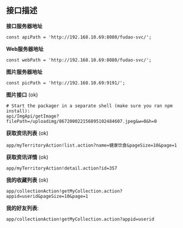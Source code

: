 ## 接口描述


**接口服务器地址**
  ```
  const apiPath = 'http://192.168.10.69:8080/fudao-svc/';
  ```

**Web服务器地址**
  ```
  const webPath = 'http://192.168.10.69:8080/fudao-svc/';
  ```


**图片服务器地址**
  ```
  const picPath = 'http://192.168.10.69:9191/';
  ```

**图片接口** (ok)

  ```
  # Start the packager in a separate shell (make sure you ran npm install):
  api/ImgApi/getImage?filePath=/uploadimg/867200022156895102484607.jpeg&w=0&h=0
  ```


**获取资讯列表** (ok)

  ```
  app/myTerritoryAction!list.action?name=健康饮食&pageSize=10&page=1
  ```

**获取资讯详情** (ok)

  ```
  app/myTerritoryAction!detail.action?id=357
  ```

**我的收藏列表** (ok)

  ```
  app/collectionAction!getMyCollection.action?appid=userid&pageSize=10&page=1
  ```

**我的好友列表**:

  ```
  app/collectionAction!getMyCollection.action?appid=userid
  ```